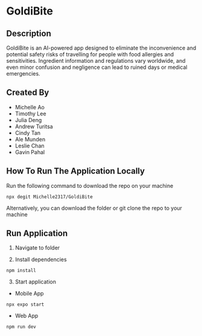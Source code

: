 # GoldiBite

## Description
GoldiBite is an AI-powered app designed to eliminate the inconvenience and potential safety risks of travelling for people with food allergies and sensitivities. Ingredient information and regulations vary worldwide, and even minor confusion and negligence can lead to ruined days or medical emergencies.

## Created By
- Michelle Ao
- Timothy Lee
- Julia Deng
- Andrew Turitsa
- Cindy Tan
- Ale Munden
- Leslie Chan
- Gavin Pahal

## How To Run The Application Locally
Run the following command to download the repo on your machine
```
npx degit Michelle2317/GoldiBite
```

Alternatively, you can download the folder or git clone the repo to your machine

## Run Application
1. Navigate to folder

2. Install dependencies
```
npm install
```
3. Start application

- Mobile App
```
npx expo start
```
- Web App
```
npm run dev
```